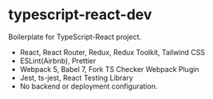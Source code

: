 # typescript-react-dev
Boilerplate for TypeScript-React project. 
- React, React Router, Redux, Redux Toolkit, Tailwind CSS
- ESLint(Airbnb), Prettier
- Webpack 5, Babel 7, Fork TS Checker Webpack Plugin
- Jest, ts-jest, React Testing Library
- No backend or deployment configuration.
